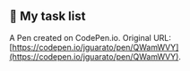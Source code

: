 ## 📝 My task list

A Pen created on CodePen.io. Original URL: [https://codepen.io/jguarato/pen/QWamWVY](https://codepen.io/jguarato/pen/QWamWVY).


